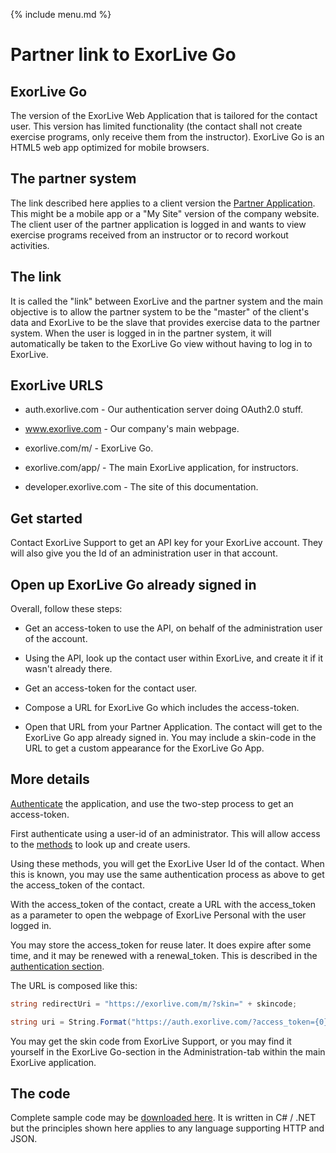 {% include menu.md %}

# Partner link to ExorLive Go

## ExorLive Go

The version of the ExorLive Web Application that is tailored for the contact user. This version has limited functionality (the contact shall not create exercise programs, only receive them from the instructor). ExorLive Go is an HTML5 web app optimized for mobile browsers.

## The partner system

The link described here applies to a client version the [Partner Application](). This might be a mobile app or a "My Site" version of the company website. The client user of the partner application is logged in and wants to view exercise programs received from an instructor or to record workout activities.

## The link

It is called the "link" between ExorLive and the partner system and the main objective is to allow the partner system to be the "master" of the client's data and ExorLive to be the slave that provides exercise data to the partner system. When the user is logged in in the partner system, it will automatically be taken to the ExorLive Go view without having to log in to ExorLive.

## ExorLive URLS

- auth.exorlive.com - Our authentication server doing OAuth2.0 stuff.

- www.exorlive.com - Our company's main webpage.

- exorlive.com/m/ - ExorLive Go.

- exorlive.com/app/ - The main ExorLive application, for instructors.

- developer.exorlive.com - The site of this documentation.

## Get started

Contact ExorLive Support to get an API key for your ExorLive account. They will also give you the Id of an administration user in that account.

## Open up ExorLive Go already signed in
Overall, follow these steps:

- Get an access-token to use the API, on behalf of the administration user of the account.

- Using the API, look up the contact user within ExorLive, and create it if it wasn't already there.

- Get an access-token for the contact user.

- Compose a URL for ExorLive Go which includes the access-token.

- Open that URL from your Partner Application. The contact will get to the ExorLive Go app already signed in. You may include a skin-code in the URL to get a custom appearance for the ExorLive Go App.

## More details

[Authenticate](/authentication.md) the application, and use the two-step process to get an access-token.

First authenticate using a user-id of an administrator. This will allow access to the [methods](/methods.md) to look up and create users.

Using these methods, you will get the ExorLive User Id of the contact. When this is known, you may use the same authentication process as above to get the access_token of the contact.

With the access_token of the contact, create a URL with the access_token as a parameter to open the webpage of ExorLive Personal with the user logged in.

You may store the access_token for reuse later. It does expire after some time, and it may be renewed with a renewal_token. This is described in the [authentication section](/authentication.md).

The URL is composed like this:

```c#
string redirectUri = "https://exorlive.com/m/?skin=" + skincode;

string uri = String.Format("https://auth.exorlive.com/?access_token={0}&redirect={1}", accessToken, HttpUtility.UrlEncode(redirecturi));
```

You may get the skin code from ExorLive Support, or you may find it yourself in the ExorLive Go-section in the Administration-tab within the main ExorLive application.

## The code

Complete sample code may be [downloaded here](/SampleNativeAppToPersonal.zip).
It is written in C# / .NET but the principles shown here applies to any language supporting HTTP and JSON.
